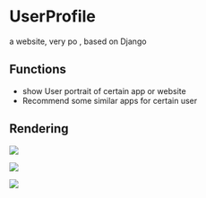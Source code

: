 # UserProfile

a website, very po , based on Django

## Functions

* show  User portrait of certain app or website 
* Recommend some similar apps for certain user

## Rendering

![](http://ww4.sinaimg.cn/large/006tNc79ly1g39bvyynl8j307m03njrg.jpg)

![](http://ww2.sinaimg.cn/large/006tNc79ly1g39btbc2fqj30jb0axt9j.jpg)

![](http://ww1.sinaimg.cn/large/006tNc79ly1g3i9rtup2fj31390fzdh4.jpg)